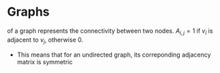 # Graphs
of a graph represents the connectivity between two nodes. $A_{i,j}=1$ if $v_i$ is adjacent to $v_j$, otherwise 0.
- This means that for an undirected graph, its correponding adjacency matrix is symmetric